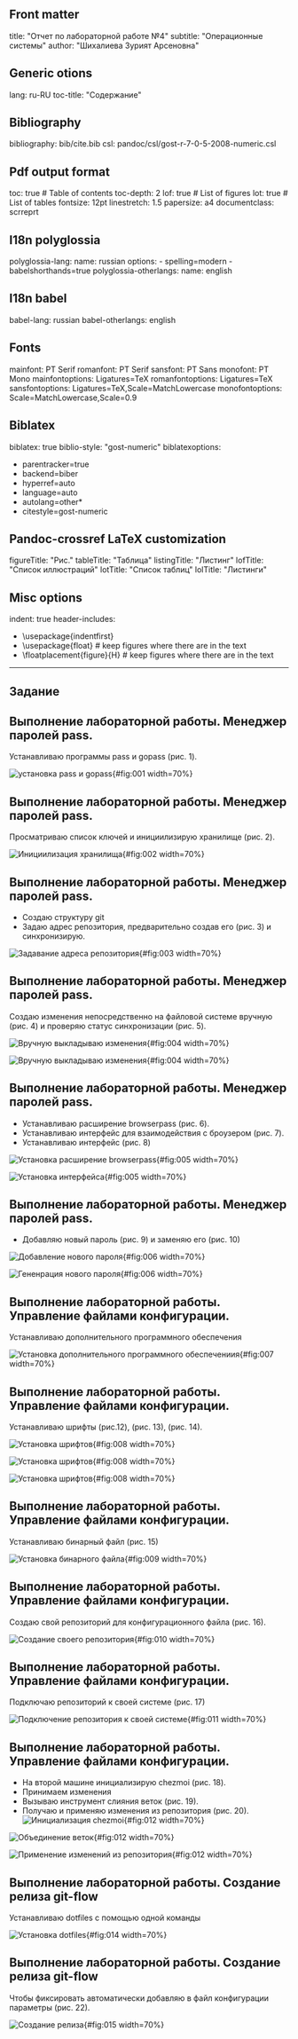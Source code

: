 
## Front matter
title: "Отчет по лабораторной работе №4"
subtitle: "Операционные системы"
author: "Шихалиева Зурият Арсеновна"

## Generic otions
lang: ru-RU
toc-title: "Содержание"

## Bibliography
bibliography: bib/cite.bib
csl: pandoc/csl/gost-r-7-0-5-2008-numeric.csl

## Pdf output format
toc: true # Table of contents
toc-depth: 2
lof: true # List of figures
lot: true # List of tables
fontsize: 12pt
linestretch: 1.5
papersize: a4
documentclass: scrreprt
## I18n polyglossia
polyglossia-lang:
  name: russian
  options:
	- spelling=modern
	- babelshorthands=true
polyglossia-otherlangs:
  name: english
## I18n babel
babel-lang: russian
babel-otherlangs: english
## Fonts
mainfont: PT Serif
romanfont: PT Serif
sansfont: PT Sans
monofont: PT Mono
mainfontoptions: Ligatures=TeX
romanfontoptions: Ligatures=TeX
sansfontoptions: Ligatures=TeX,Scale=MatchLowercase
monofontoptions: Scale=MatchLowercase,Scale=0.9
## Biblatex
biblatex: true
biblio-style: "gost-numeric"
biblatexoptions:
  - parentracker=true
  - backend=biber
  - hyperref=auto
  - language=auto
  - autolang=other*
  - citestyle=gost-numeric
## Pandoc-crossref LaTeX customization
figureTitle: "Рис."
tableTitle: "Таблица"
listingTitle: "Листинг"
lofTitle: "Список иллюстраций"
lotTitle: "Список таблиц"
lolTitle: "Листинги"
## Misc options
indent: true
header-includes:
  - \usepackage{indentfirst}
  - \usepackage{float} # keep figures where there are in the text
  - \floatplacement{figure}{H} # keep figures where there are in the text
---

## Задание



## Выполнение лабораторной работы. Менеджер паролей pass.

Устанавливаю программы pass и gopass (рис. 1). 

![установка pass и gopass](image/1.png){#fig:001 width=70%}


## Выполнение лабораторной работы. Менеджер паролей pass. 

Просматриваю список ключей и инициилизирую хранилище (рис. 2).

![Инициилизация хранилища](image/2.png){#fig:002 width=70%}


## Выполнение лабораторной работы. Менеджер паролей pass.

- Создаю структуру git
- Задаю адрес репозитория, предварительно создав его (рис. 3) и синхронизирую.

![Задавание адреса репозитория](image/3.png){#fig:003 width=70%}


## Выполнение лабораторной работы. Менеджер паролей pass. 

Создаю изменения непосредственно на файловой системе вручную (рис. 4) и проверяю статус синхронизации (рис. 5).

![Вручную выкладываю изменения](image/4.png){#fig:004 width=70%}

![Вручную выкладываю изменения](image/5.png){#fig:004 width=70%}


## Выполнение лабораторной работы. Менеджер паролей pass.

- Устанавливаю расширение browserpass (рис. 6).
- Устанавливаю интерфейс для взаимодействия с броузером (рис. 7).
- Устанавливаю интерфейс (рис. 8)
 
![Установка расширение browserpass](image/6.png){#fig:005 width=70%}

![Установка интерфейса](image/7.png){#fig:005 width=70%}


## Выполнение лабораторной работы. Менеджер паролей pass.

- Добавляю новый пароль (рис. 9) и заменяю его (рис. 10)

![Добавление нового пароля](image/9.png){#fig:006 width=70%}

![Гененрация нового пароля](image/10.png){#fig:006 width=70%}


## Выполнение лабораторной работы. Управление файлами конфигурации.

Устанавливаю дополнительного программного обеспечения

![Установка дополнительного программного обеспечениия](image/11.png){#fig:007 width=70%}

## Выполнение лабораторной работы. Управление файлами конфигурации.

Устанавливаю шрифты (рис.12), (рис. 13), (рис. 14).

![Установка шрифтов](image/12.png){#fig:008 width=70%}

![Установка шрифтов](image/13.png){#fig:008 width=70%}

![Установка шрифтов](image/14.png){#fig:008 width=70%}


## Выполнение лабораторной работы. Управление файлами конфигурации.

Устанавливаю бинарный файл (рис. 15)

![Установка бинарного файла](image/15.png){#fig:009 width=70%}


## Выполнение лабораторной работы. Управление файлами конфигурации.

Создаю свой репозиторий для конфигурационного файла (рис. 16).

![Создание своего репозитория](image/16.png){#fig:010 width=70%}


## Выполнение лабораторной работы. Управление файлами конфигурации.

Подключаю репозиторий к своей системе (рис. 17)

![Подключение репозитория к своей системе](image/17.png){#fig:011 width=70%}


## Выполнение лабораторной работы. Управление файлами конфигурации.

- На второй машине инициализирую chezmoi (рис. 18).
- Принимаем изменения
- Вызываю инструмент слияния веток (рис. 19).
- Получаю и применяю изменения из репозитория (рис. 20).
![Инициализация chezmoi](image/18.png){#fig:012 width=70%}

![Объединение веток](image/19.png){#fig:012 width=70%}

![Применение изменений из репозитория](image/20.png){#fig:012 width=70%}


## Выполнение лабораторной работы. Создание релиза git-flow

Устанавливаю dotfiles с помощью одной команды 

![Установка dotfiles](image/21.png){#fig:014 width=70%}


## Выполнение лабораторной работы. Создание релиза git-flow

Чтобы фиксировать автоматически добавляю в файл конфигурации параметры (рис. 22).

![Создание релиза](image/22.png){#fig:015 width=70%}


